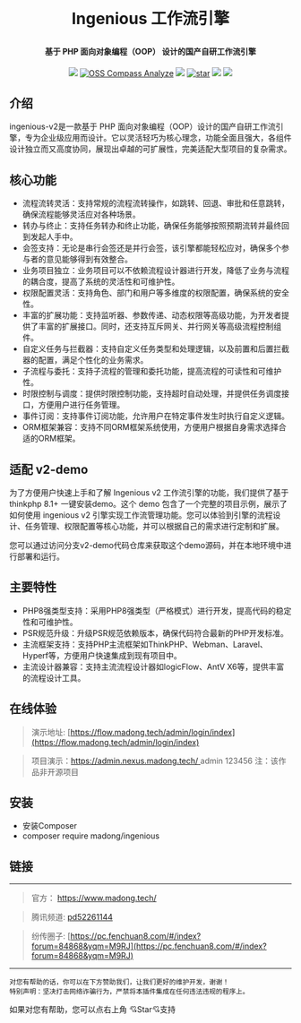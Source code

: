 <h1 align="center" style="margin: 30px 0 30px; font-weight: bold;">Ingenious 工作流引擎</h1>
<h4 align="center">基于 PHP 面向对象编程（OOP） 设计的国产自研工作流引擎</h4>

<p align="center">
    <a href="https://gitee.com/ingenstream/ingenious/blob/master/LICENSE"><img src="https://img.shields.io/static/v1?label=License&message=Apache%202.0&color=blue"></a>
    <a href="#"><img src="https://compass.gitee.com/badge/sen9f094.svg" alt="OSS Compass Analyze" /></a>
    <a href="https://gitee.com/ingenstream/ingenious"><img src="https://img.shields.io/badge/Language-PHP8-orange?style=flat-square&logo=&#42"></a>
    <a href='https://gitee.com/ingenstream/ingenious/stargazers'><img src='https://gitee.com/ingenstream/ingenious/badge/star.svg?theme=dark' alt='star'></img></a>
    <a href="https://gitcode.com/motion-code/ingenious"><img src="https://gitcode.com/motion-code/ingenious/star/badge.svg"></a>
    <a href="#"><img src="https://img.shields.io/github/v/tag/kzhzjdyw888/ingenious.svg?label=Version"></a>
</p>

## 介绍
ingenious-v2是一款基于 PHP 面向对象编程（OOP）设计的国产自研工作流引擎，专为企业级应用而设计。它以灵活轻巧为核心理念，功能全面且强大，各组件设计独立而又高度协同，展现出卓越的可扩展性，完美适配大型项目的复杂需求。

## 核心功能

- 流程流转灵活：支持常规的流程流转操作，如跳转、回退、审批和任意跳转，确保流程能够灵活应对各种场景。
- 转办与终止：支持任务转办和终止功能，确保任务能够按照预期流转并最终回到发起人手中。
- 会签支持：无论是串行会签还是并行会签，该引擎都能轻松应对，确保多个参与者的意见能够得到有效整合。
- 业务项目独立：业务项目可以不依赖流程设计器进行开发，降低了业务与流程的耦合度，提高了系统的灵活性和可维护性。
- 权限配置灵活：支持角色、部门和用户等多维度的权限配置，确保系统的安全性。
- 丰富的扩展功能：支持监听器、参数传递、动态权限等高级功能，为开发者提供了丰富的扩展接口。同时，还支持互斥网关、并行网关等高级流程控制组件。
- 自定义任务与拦截器：支持自定义任务类型和处理逻辑，以及前置和后置拦截器的配置，满足个性化的业务需求。
- 子流程与委托：支持子流程的管理和委托功能，提高流程的可读性和可维护性。
- 时限控制与调度：提供时限控制功能，支持超时自动处理，并提供任务调度接口，方便用户进行任务管理。
- 事件订阅：支持事件订阅功能，允许用户在特定事件发生时执行自定义逻辑。
- ORM框架兼容：支持不同ORM框架系统使用，方便用户根据自身需求选择合适的ORM框架。

## 适配 v2-demo

为了方便用户快速上手和了解 Ingenious v2 工作流引擎的功能，我们提供了基于thinkphp 8.1+ 一键安装demo。这个 demo
包含了一个完整的项目示例，展示了如何使用 ingenious v2 引擎实现工作流管理功能。您可以体验到引擎的流程设计、任务管理、权限配置等核心功能，并可以根据自己的需求进行定制和扩展。

您可以通过访问分支v2-demo代码仓库来获取这个demo源码，并在本地环境中进行部署和运行。

## 主要特性

- PHP8强类型支持：采用PHP8强类型（严格模式）进行开发，提高代码的稳定性和可维护性。
- PSR规范升级：升级PSR规范依赖版本，确保代码符合最新的PHP开发标准。
- 主流框架支持：支持PHP主流框架如ThinkPHP、Webman、Laravel、Hyperf等，方便用户快速集成到现有项目中。
- 主流设计器兼容：支持主流流程设计器如logicFlow、AntV X6等，提供丰富的流程设计工具。

## 在线体验
> 演示地址:
[https://flow.madong.tech/admin/login/index](https://flow.madong.tech/admin/login/index)  

> 项目演示：[https://admin.nexus.madong.tech/ ](https://admin.nexus.madong.tech/ )  admin 123456  注：该作品非开源项目



## 安装

* 安装Composer
* composer require madong/ingenious

## 链接

---

> 官方：
https://www.madong.tech/


> 腾讯频道:
[pd52261144](https://pd.qq.com/s/3edfwx2lm)

> 纷传圈子:
[https://pc.fenchuan8.com/#/index?forum=84868&yqm=M9RJ](https://pc.fenchuan8.com/#/index?forum=84868&yqm=M9RJ)


---

~~~
对您有帮助的话，你可以在下方赞助我们，让我们更好的维护开发，谢谢！
特别声明：坚决打击网络诈骗行为，严禁将本插件集成在任何违法违规的程序上。
~~~

如果对您有帮助，您可以点右上角 💘Star💘支持
